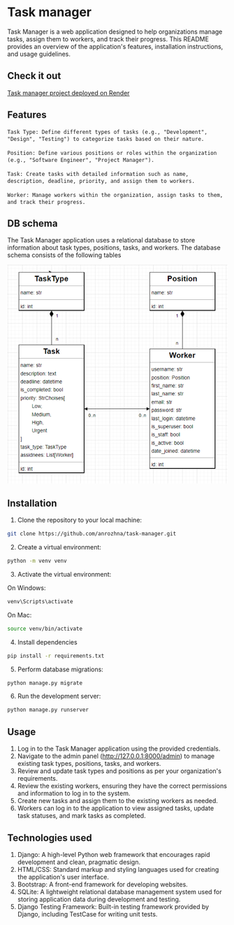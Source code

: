 # Task manager
Task Manager is a web application designed to help organizations manage tasks, assign them to workers, and track their progress. This README provides an overview of the application's features, installation instructions, and usage guidelines.

## Check it out
[Task manager project deployed on Render](#)

## Features

    Task Type: Define different types of tasks (e.g., "Development", "Design", "Testing") to categorize tasks based on their nature.

    Position: Define various positions or roles within the organization (e.g., "Software Engineer", "Project Manager").

    Task: Create tasks with detailed information such as name, description, deadline, priority, and assign them to workers.

    Worker: Manage workers within the organization, assign tasks to them, and track their progress.

## DB schema
The Task Manager application uses a relational database to store information about task types, positions, tasks, and workers. The database schema consists of the following tables

![img.png](diagram.png)

## Installation
1. Clone the repository to your local machine:
```bash
git clone https://github.com/anrozhna/task-manager.git
```
2. Create a virtual environment:
```bash
python -m venv venv
```

3. Activate the virtual environment:

On Windows:
```bash
venv\Scripts\activate
```
    
On Mac:
```bash
source venv/bin/activate
```

4. Install dependencies
```bash
pip install -r requirements.txt
```

5. Perform database migrations:
```bash
python manage.py migrate
```
6. Run the development server:
```bash
python manage.py runserver
```

## Usage
1. Log in to the Task Manager application using the provided credentials.
2. Navigate to the admin panel (http://127.0.0.1:8000/admin) to manage existing task types, positions, tasks, and workers.
3. Review and update task types and positions as per your organization's requirements.
4. Review the existing workers, ensuring they have the correct permissions and information to log in to the system.
5. Create new tasks and assign them to the existing workers as needed.
6. Workers can log in to the application to view assigned tasks, update task statuses, and mark tasks as completed.

## Technologies used
1. Django: A high-level Python web framework that encourages rapid development and clean, pragmatic design.
2. HTML/CSS: Standard markup and styling languages used for creating the application's user interface.
3. Bootstrap: A front-end framework for developing websites.
4. SQLite: A lightweight relational database management system used for storing application data during development and testing.
5. Django Testing Framework: Built-in testing framework provided by Django, including TestCase for writing unit tests.
